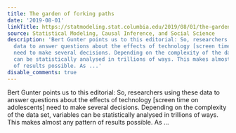 ```yaml
---
title: The garden of forking paths
date: '2019-08-01'
linkTitle: https://statmodeling.stat.columbia.edu/2019/08/01/the-garden-of-forking-paths/
source: Statistical Modeling, Causal Inference, and Social Science
description: 'Bert Gunter points us to this editorial: So, researchers using these
  data to answer questions about the effects of technology [screen time on adolescents]
  need to make several decisions. Depending on the complexity of the data set, variables
  can be statistically analysed in trillions of ways. This makes almost any pattern
  of results possible. As ...'
disable_comments: true
---
```

Bert Gunter points us to this editorial: So, researchers using these data to answer questions about the effects of technology [screen time on adolescents] need to make several decisions. Depending on the complexity of the data set, variables can be statistically analysed in trillions of ways. This makes almost any pattern of results possible. As ...